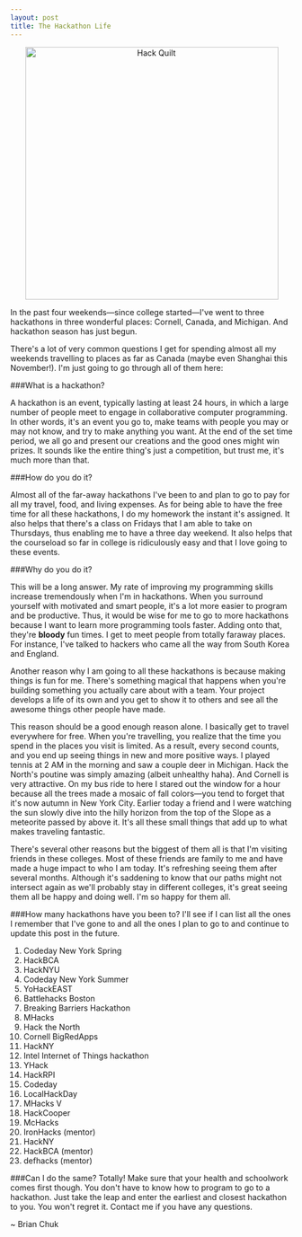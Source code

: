 ```yaml
---
layout: post
title: The Hackathon Life
---
```


<center><img src="http://devchuk.github.io/res/img/posts/hacklife.jpg" alt="Hack Quilt" height="450" width="450"></center>

In the past four weekends&#8212;since college started&#8212;I've went to three hackathons in three wonderful places: Cornell, Canada, and Michigan. And hackathon season has just begun.

<!---excerpt-->

There's a lot of very common questions I get for spending almost all my weekends travelling to places as far as Canada (maybe even Shanghai this November!). I'm just going to go through all of them here:

###What is a hackathon?

A hackathon is an event, typically lasting at least 24 hours, in which a large number of people meet to engage in collaborative computer programming. In other words, it's an event you go to, make teams with people you may or may not know, and try to make anything you want. At the end of the set time period, we all go and present our creations and the good ones might win prizes. It sounds like the entire thing's just a competition, but trust me, it's much more than that.

###How do you do it?

Almost all of the far-away hackathons I've been to and plan to go to pay for all my travel, food, and living expenses. As for being able to have the free time for all these hackathons, I do my homework the instant it's assigned. It also helps that there's a class on Fridays that I am able to take on Thursdays, thus enabling me to have a three day weekend. It also helps that the courseload so far in college is ridiculously easy and that I love going to these events.

###Why do you do it?

This will be a long answer. My rate of improving my programming skills increase tremendously when I'm in hackathons. When you surround yourself with motivated and smart people, it's a lot more easier to program and be productive. Thus, it would be wise for me to go to more hackathons because I want to learn more programming tools faster. Adding onto that, they're <b>bloody</b> fun times. I get to meet people from totally faraway places. For instance, I've talked to hackers who came all the way from South Korea and England.

Another reason why I am going to all these hackathons is because making things is fun for me. There's something magical that happens when you're building something you actually care about with a team. Your project develops a life of its own and you get to show it to others and see all the awesome things other people have made.

This reason should be a good enough reason alone. I basically get to travel everywhere for free. When you're travelling, you realize that the time you spend in the places you visit is limited. As a result, every second counts, and you end up seeing things in new and more positive ways. I played tennis at 2 AM in the morning and saw a couple deer in Michigan. Hack the North's poutine was simply amazing (albeit unhealthy haha). And Cornell is very attractive. On my bus ride to here I stared out the window for a hour because all the trees made a mosaic of fall colors&#8212;you tend to forget that it's now autumn in New York City. Earlier today a friend and I were watching the sun slowly dive into the hilly horizon from the top of the Slope as a meteorite passed by above it. It's all these small things that add up to what makes traveling fantastic.

There's several other reasons but the biggest of them all is that I'm visiting friends in these colleges. Most of these friends are family to me and have made a huge impact to who I am today. It's refreshing seeing them after several months. Although it's saddening to know that our paths might not intersect again as we'll probably stay in different colleges, it's great seeing them all be happy and doing well. I'm so happy for them all.

###How many hackathons have you been to?
I'll see if I can list all the ones I remember that I've gone to and all the ones I plan to go to and continue to update this post in the future.

1. Codeday New York Spring
2. HackBCA
3. HackNYU
4. Codeday New York Summer
5. YoHackEAST
6. Battlehacks Boston
7. Breaking Barriers Hackathon
8. MHacks
9. Hack the North
10. Cornell BigRedApps
11. HackNY
12. Intel Internet of Things hackathon
13. YHack
14. HackRPI
15. Codeday
16. LocalHackDay
17. MHacks V
18. HackCooper
18. McHacks
19. IronHacks (mentor)
20. HackNY
21. HackBCA (mentor)
22. defhacks (mentor)


###Can I do the same?
Totally! Make sure that your health and schoolwork comes first though. You don't have to know how to program to go to a hackathon. Just take the leap and enter the earliest and closest hackathon to you. You won't regret it. Contact me if you have any questions.

~ Brian Chuk
